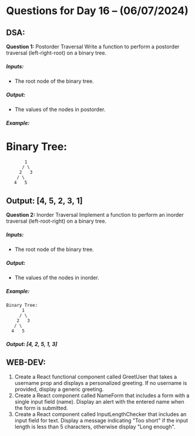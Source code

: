 # Questions for Day 16 – (06/07/2024)
## DSA:
**Question 1:** Postorder Traversal
Write a function to perform a postorder traversal (left-right-root) on a binary tree.
##### Inputs:
-	The root node of the binary tree.
##### Output:
-	The values of the nodes in postorder.
##### Example:
# Binary Tree:
```
       1
      / \
     2   3
    / \
   4   5
 ```
## Output: [4, 5, 2, 3, 1]

**Question 2:**  Inorder Traversal
Implement a function to perform an inorder traversal (left-root-right) on a binary tree.
##### Inputs:
-	The root node of the binary tree.
##### Output:
- The values of the nodes in inorder.
##### Example:
```
Binary Tree:
      1
     / \
    2   3
   / \
  4   5
```
##### Output: [4, 2, 5, 1, 3]








## WEB-DEV:

1. Create a React functional component called GreetUser that takes a username prop and displays a personalized greeting. If no username is provided, display a generic greeting.
2. Create a React component called NameForm that includes a form with a single input field (name). Display an alert with the entered name when the form is submitted.
3. Create a React component called InputLengthChecker that includes an input field for text. Display a message indicating "Too short" if the input length is less than 5 characters, otherwise display "Long enough".




